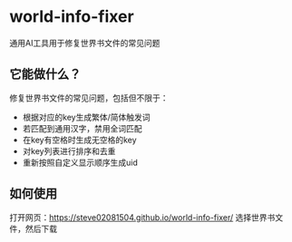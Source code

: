 # world-info-fixer

通用AI工具用于修复世界书文件的常见问题

## 它能做什么？

修复世界书文件的常见问题，包括但不限于：

- 根据对应的key生成繁体/简体触发词
- 若匹配到通用汉字，禁用全词匹配
- 在key有空格时生成无空格的key
- 对key列表进行排序和去重
- 重新按照自定义显示顺序生成uid

## 如何使用

打开网页：<https://steve02081504.github.io/world-info-fixer/>
选择世界书文件，然后下载
